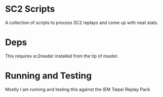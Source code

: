 # SC2 Scripts

A collection of scripts to process SC2 replays and come up with neat stats.


# Deps

This requires sc2reader installed from the tip of master.


# Running and Testing

Mostly I am running and testing this against the IEM Taipei Replay Pack
